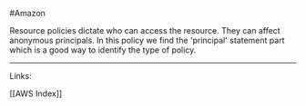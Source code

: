 #Amazon 

Resource policies dictate who can access the resource. 
They can affect anonymous principals. 
In this policy we find the 'principal' statement part which is a good way to identify the type of policy. 


---
Links:

[[AWS Index]]
